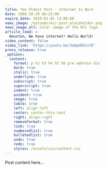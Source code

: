 ```yaml
---
title: Yee Oldest Post - Internet Is Born
date: 1969-10-29 08:23:00
expire_date: 2019-01-01 13:00:00
news_image: /uploads/kcc-post-placeholder.png
news_image_alt: Color image of the KCC logo
article_lead: >-
  ​Houston, We have internet! Hello World!
video_content: false
video_link: 'https://youtu.be/3eUpVDh1iYE'
press_release: true
_options:
  content:
    format: p h2 h3 h4 h5 h6 pre address div
    bold: true
    italic: true
    underline: true
    subscript: true
    superscript: true
    indent: true
    outdent: true
    image: true
    table: true
    left: align-left
    center: center-this-text
    right: align-right
    removeformat: true
    link: true
    numberedlist: true
    bulletedlist: true
    undo: true
    redo: true
    styles: /assets/css/content.css
---
```


Post content here...
